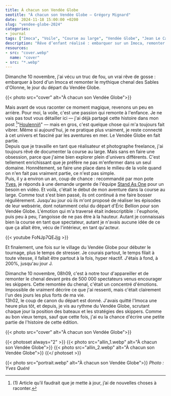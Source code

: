 ```yaml
---
title: À chacun son Vendée Globe
seotitle: "À chacun son Vendée Globe — Grégory Mignard"
date:  2024-11-18 15:00:00 +0200
slug: "vendee-globe-2024"
categories:
- journal
tags: ["Imoca", "Voile", "Course au large", "Vendée Globe", "Jean Le Cam", "Eric Bellion", "Aventure", "Tournage"]
description: "Rêve d’enfant réalisé : embarquer sur un Imoca, remonter le chenal des Sables d’Olonne pour le départ du Vendée Globe et filmer ce moment unique en immersion."
resources:
- src: "cover.webp"
  name: "cover"
- src: "*.webp"
---
```


Dimanche 10 novembre, j'ai vécu un truc de fou, un vrai rêve de gosse : embarquer à bord d'un Imoca et remonter le mythique chenal des Sables d'Olonne, le jour du départ du Vendée Globe.

{{< photo src="cover" alt="À chacun son Vendée Globe">}}

Mais avant de vous raconter ce moment magique, revenons un peu en arrière. Pour moi, la voile, c'est une passion qui remonte à l'enfance. Je ne vais pas tout vous détailler ici — j'ai déjà partagé cette histoire dans mon post [^1]"[Houlenniñ](https://gregorymignard.com/houlennin/)" — mais en gros, c'est quelque chose qui m'a toujours fait vibrer. Même si aujourd'hui, je ne pratique plus vraiment, je reste connecté à cet univers et fasciné par les aventures en mer. Le Vendée Globe en fait partie.  
Depuis que je travaille en tant que réalisateur et photographe freelance, j'ai toujours rêvé de documenter la course au large. Mais sans en faire une obsession, parce que j'aime bien explorer plein d'univers différents. C'est tellement enrichissant que je préfère ne pas m'enfermer dans un seul domaine. Honnêtement, se faire une place dans le milieu de la voile quand on n'en fait pas vraiment partie, ce n'est pas simple.  
Puis, il y a environ un an, coup de chance : recommandé par mon pote [Yves](https://www.yvesquere.com), je réponds à une demande urgente de l'équipe [Stand As One](https://www.standasone.fr/) pour un besoin en vidéo. Et voilà, c'était le début de mon aventure dans la course au large. Comme tout s'est bien passé, ils ont continué à me faire bosser régulièrement. Jusqu'au jour où ils m'ont proposé de réaliser les épisodes de leur websérie, dont notamment celui du départ d'Éric Bellion pour son Vendée Globe. L'émotion qui m'a traversé était indescriptible : l'euphorie, puis peu à peu, l'angoisse de ne pas être à la hauteur. Autant je connaissais bien la course en tant que spectateur, autant je n'avais aucune idée de ce que ça allait être, vécu de l'intérieur, en tant qu'acteur.

<div>{{< youtube FoNJp7QEJjg >}}</div>

Et finalement, une fois sur le village du Vendée Globe pour débuter le tournage, plus le temps de stresser. Je courais partout, le temps filait à toute vitesse, il fallait être partout à la fois, hyper réactif. J'étais à fond, à 200%, jusqu'au jour J.

Dimanche 10 novembre, 08h09, c'est à notre tour d'appareiller et de remonter le chenal devant près de 500 000 spectateurs venus encourager les skippers. Cette remontée du chenal, c'était un concentré d'émotions. Impossible de vraiment décrire ce que j'ai ressenti, mais c'était clairement l'un des jours les plus forts de ma vie.  
13h02, le coup de canon du départ est donné. J'avais quitté l'Imoca une heure plus tôt, et depuis, je vis au rythme du Vendée Globe, scrutant chaque jour la position des bateaux et les stratégies des skippers. Comme au bon vieux temps, sauf que cette fois, j'ai eu la chance d'écrire une petite partie de l'histoire de cette édition.

{{< photo src="cover" alt="À chacun son Vendée Globe">}}

{{< photoset always="2" >}}
{{< photo src="allin_1.webp" alt="À chacun son Vendée Globe">}}
{{< photo src="allin_2.webp" alt="À chacun son Vendée Globe">}}
{{</ photoset >}}

{{< photo src="portrait.webp" alt="À chacun son Vendée Globe">}}
*Photo : Yves Quéré*


[^1]: (1) Article qu’il faudrait que je mette à jour, j’ai de nouvelles choses à raconter.
